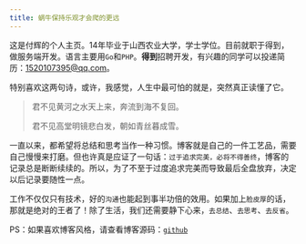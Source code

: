 ```yaml
---
title: 蜗牛保持乐观才会爬的更远
---
```

这是付辉的个人主页。14年毕业于山西农业大学，学士学位。目前就职于得到，做服务端开发。语言主要用`Go`和`PHP`。**得到**招聘开发，有兴趣的同学可以投递简历：1520107395@qq.com。

 

特别喜欢这两句诗，或许，我感觉，人生中最可怕的就是，突然真正读懂了它。

> 君不见黄河之水天上来，奔流到海不复回。 
>
> 君不见高堂明镜悲白发，朝如青丝暮成雪。 



一直以来，都希望将总结和思考当作一种习惯。博客就是自己的一件工艺品，需要自己慢慢来打磨。但也许真是应证了一句话：`过于追求完美，必将不得善终`，博客的记录总是断断续续的。所以，为了不至于过度追求完美而导致最后全盘放弃，决定以后记录要随性一点。



工作不仅仅只有技术，好的`沟通`也能起到事半功倍的效用。如果加上`脸皮厚`的话，那就是绝对的王者了！除了生活，我们还需要静下心来，`去总结`、`去思考`、`去反省`。



PS：如果喜欢博客风格，请查看博客源码：[`github`](https://github.com/GitHubSi/blog)
